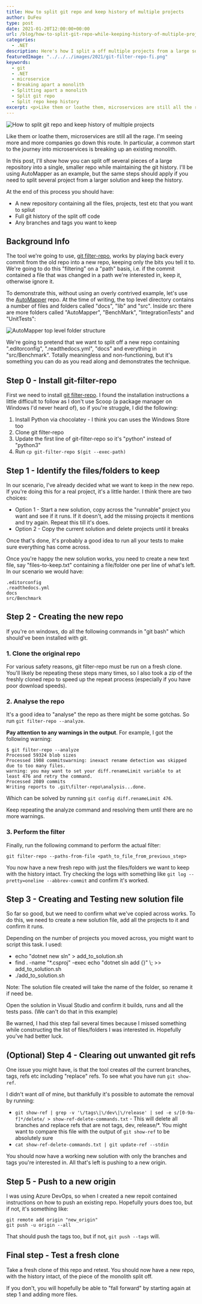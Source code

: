 ```yaml
---
title: How to split git repo and keep history of multiple projects
author: DuFeu
type: post
date: 2021-01-20T12:00:00+00:00
url: /blog/how-to-split-git-repo-while-keeping-history-of-multiple-projects/
categories:
  - .NET
description: Here's how I split a off multiple projects from a large solution into a new git repository and kept the history.
featuredImage: "../../../images/2021/git-filter-repo-fi.png"
keywords:
  - git
  - .NET
  - microservice
  - Breaking apart a monolith
  - Splitting apart a monolith
  - Split git repo
  - Split repo keep history
excerpt: <p>Like them or loathe them, microservices are still all the rage. I'm seeing more and more companies go down this route. In particular, a common start to the journey into microservices is breaking up an existing monolith.</p><p>In this post, I'll show how you can split off several pieces of a large repository into a single, smaller repo while maintaining the git history. I'll be using AutoMapper as an example, but the same steps should apply if you need to split several project from a larger solution and keep the history.</p>
---
```


![How to split git repo and keep history of multiple projects](../../../images/2021/git-filter-repo-fi.png#width=400px;margin=auto)

Like them or loathe them, microservices are still all the rage. I'm seeing more and more companies go down this route. In particular, a common start to the journey into microservices is breaking up an existing monolith.

In this post, I'll show how you can split off several pieces of a large repository into a single, smaller repo while maintaining the git history. I'll be using AutoMapper as an example, but the same steps should apply if you need to split several project from a larger solution and keep the history.

At the end of this process you should have:

- A new repository containing all the files, projects, test etc that you want to spliut
- Full git history of the split off code
- Any branches and tags you want to keep

## Background Info

The tool we're going to use, [git filter-repo](https://github.com/newren/git-filter-repo), works by playing back every commit from the old repo into a new repo, keeping only the bits you tell it to. We're going to do this "filtering" on a "path" basis, i.e. if the commit contained a file that was changed in a path we're interested in, keep it, otherwise ignore it.

To demonstrate this, without using an overly contrived example, let's use the [AutoMapper](https://github.com/AutoMapper/AutoMapper) repo. At the time of writing, the top level directory contains a number of files and folders called "docs", "lib" and "src". Inside src there are more folders called "AutoMapper", "BenchMark", "IntegrationTests" and "UnitTests":

![AutoMapper top level folder structure](../../../images/2021/AutoMapperFolderStructure.jpg#width=250px;margin=auto)

We're going to pretend that we want to split off a new repo containing ".editorconfig", ".readthedocs.yml", "docs" and everything in "src/Benchmark". Totally meaningless and non-functioning, but it's something you can do as you read along and demonstrates the technique.

## Step 0 - Install git-filter-repo

First we need to install [git filter-repo](https://github.com/newren/git-filter-repo). I found the installation instructions a little difficult to follow as I don't use Scoop (a package manager on Windows I'd never heard of), so if you're struggle, I did the following:

1. Install Python via chocolatey - I think you can uses the Windows Store too
1. Clone git filter-repo
1. Update the first line of git-filter-repo so it's "python" instead of "python3"
1. Run `cp git-filter-repo $(git --exec-path)`

## Step 1 - Identify the files/folders to keep

In our scenario, I've already decided what we want to keep in the new repo. If you're doing this for a real project, it's a little harder. I think there are two choices:

- Option 1 - Start a new solution, copy across the "runnable" project you want and see if it runs. If it doesn't, add the missing projects it mentions and try again. Repeat this till it's does.
- Option 2 - Copy the current solution and delete projects until it breaks

Once that's done, it's probably a good idea to run all your tests to make sure everything has come across.

Once you're happy the new solution works, you need to create a new text file, say "files-to-keep.txt" containing a file/folder one per line of what's left. In our scenario we would have:

```
.editorconfig
.readthedocs.yml
docs
src/Benchmark
```

## Step 2 - Creating the new repo

If you're on windows, do all the following commands in "git bash" which should've been installed with git.

### 1. Clone the original repo

For various safety reasons, git filter-repo must be run on a fresh clone. You'll likely be repeating these steps many times, so I also took a zip of the freshly cloned repo to speed up the repeat process (especially if you have poor download speeds).

### 2. Analyse the repo

It's a good idea to "analyse" the repo as there might be some gotchas. So run `git filter-repo --analyze`.

**Pay attention to any warnings in the output**. For example, I got the following warning:

```
$ git filter-repo --analyze
Processed 59324 blob sizes
Processed 1908 commitswarning: inexact rename detection was skipped due to too many files.
warning: you may want to set your diff.renameLimit variable to at least 476 and retry the command.
Processed 2089 commits
Writing reports to .git\filter-repo\analysis...done.
```

Which can be solved by running `git config diff.renameLimit 476`.

Keep repeating the analyze command and resolving them until there are no more warnings.

### 3. Perform the filter

Finally, run the following command to perform the actual filter:

```
git filter-repo --paths-from-file <path_to_file_from_previous_step>
```

You now have a new fresh repo with just the files/folders we want to keep with the history intact. Try checking the logs with something like `git log --pretty=oneline --abbrev-commit` and confirm it's worked.

## Step 3 - Creating and Testing new solution file

So far so good, but we need to confirm what we've copied across works. To do this, we need to create a new solution file, add all the projects to it and confirm it runs.

Depending on the number of projects you moved across, you might want to script this task. I used:

- echo "dotnet new sln" > add_to_solution.sh
- find . -name "\*.csproj" -exec echo "dotnet sln add {}" \\; >> add_to_solution.sh
- ./add_to_solution.sh

Note: The solution file created will take the name of the folder, so rename it if need be.

Open the solution in Visual Studio and confirm it builds, runs and all the tests pass. (We can't do that in this example)

Be warned, I had this step fail several times because I missed something while constructing the list of files/folders I was interested in. Hopefully you've had better luck.

## (Optional) Step 4 - Clearing out unwanted git refs

One issue you might have, is that the tool creates _all_ the current branches, tags, refs etc including "replace" refs. To see what you have run `git show-ref`.

I didn't want _all_ of mine, but thankfully it's possible to automate the removal by running:

- `git show-ref | grep -v '\/tags\|\/dev\|\/release' | sed -e s/[0-9a-f]*/delete/ > show-ref-delete-commands.txt` - This will delete all branches and replace refs that are not tags, dev, release/\*. You might want to compare this file with the output of `git show-ref` to be absolutely sure
- `cat show-ref-delete-commands.txt | git update-ref --stdin`

You should now have a working new solution with only the branches and tags you're interested in. All that's left is pushing to a new origin.

## Step 5 - Push to a new origin

I was using Azure DevOps, so when I created a new repoit contained instructions on how to push an existing repo. Hopefully yours does too, but if not, it's something like:

```
git remote add origin "new_origin"
git push -u origin --all
```

That should push the tags too, but if not, `git push --tags` will.

## Final step - Test a fresh clone

Take a fresh clone of this repo and retest. You should now have a new repo, with the history intact, of the piece of the monolith split off.

If you don't, you will hopefully be able to "fall forward" by starting again at step 1 and adding more files.
